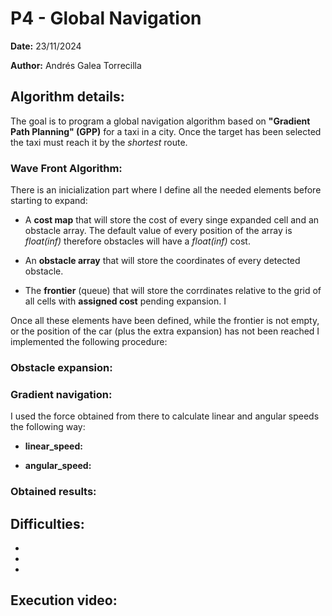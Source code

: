 # P4 - Global Navigation
**Date:** 23/11/2024

**Author:** Andrés Galea Torrecilla

## Algorithm details:
The goal is to program a global navigation algorithm based on **"Gradient Path Planning" (GPP)** for a taxi in a city. Once the target has been selected the taxi must reach it by the *shortest* route.

### Wave Front Algorithm:

There is an inicialization part where I define all the needed elements before starting to expand:
  - A **cost map** that will store the cost of every singe expanded cell and an obstacle array. The default value of every position of the array is *float(inf)* therefore obstacles will have a *float(inf)* cost.
  
  - An **obstacle array** that will store the coordinates of every detected obstacle.

  - The **frontier** (queue) that will store the corrdinates relative to the grid of all cells with **assigned cost** pending expansion. I 

Once all these elements have been defined, while the frontier is not empty, or the position of the car (plus the extra expansion) has not been reached I implemented the following procedure:



### Obstacle expansion:

### Gradient navigation:

I used the force obtained from there to calculate linear and angular speeds the following way:
  - **linear_speed:**
  
  - **angular_speed:**

### Obtained results:


## Difficulties: 
  - 
  
  - 

  - 

## Execution video:
